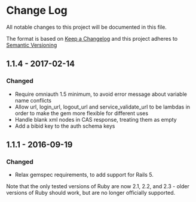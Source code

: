 # Change Log

All notable changes to this project will be documented in this file.

The format is based on [Keep a Changelog](http://keepachangelog.com/) and this
project adheres to [Semantic Versioning](http://semver.org/)

## 1.1.4 - 2017-02-14

### Changed

* Require omniauth 1.5 minimum, to avoid error message about variable name conflicts
* Allow url, login_url, logout_url and service_validate_url to be lambdas in order to make the gem more flexible for different uses
* Handle blank xml nodes in CAS response, treating them as empty
* Add a bibid key to the auth schema keys

## 1.1.1 - 2016-09-19

### Changed

* Relax gemspec requirements, to add support for Rails 5.

Note that the only tested versions of Ruby are now 2.1, 2.2, and 2.3 - older
versions of Ruby should work, but are no longer officially supported.
